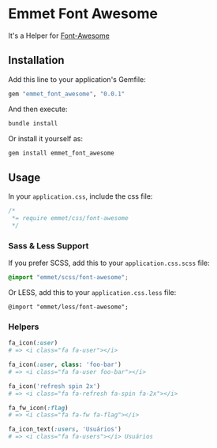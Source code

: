 # Emmet Font Awesome

It's a Helper for [Font-Awesome](http://fortawesome.github.com/Font-Awesome/)

## Installation

Add this line to your application's Gemfile:

```ruby
gem "emmet_font_awesome", "0.0.1"
```

And then execute:

```bash
bundle install
```

Or install it yourself as:

```bash
gem install emmet_font_awesome
```

## Usage

In your `application.css`, include the css file:

```css
/*
 *= require emmet/css/font-awesome
 */
```

### Sass & Less Support

If you prefer SCSS, add this to your `application.css.scss` file:

```scss
@import "emmet/scss/font-awesome";
```

Or LESS, add this to your `application.css.less` file:

```less
@import "emmet/less/font-awesome";
```

### Helpers

```ruby
fa_icon(:user)
# => <i class="fa fa-user"></i>

fa_icon(:user, class: 'foo-bar')
# => <i class="fa fa-user foo-bar"></i>

fa_icon('refresh spin 2x')
# => <i class="fa fa-refresh fa-spin fa-2x"></i>

fa_fw_icon(:flag)
# => <i class="fa fa-fw fa-flag"></i>

fa_icon_text(:users, 'Usuários')
# => <i class="fa fa-users"></i> Usuários
```
